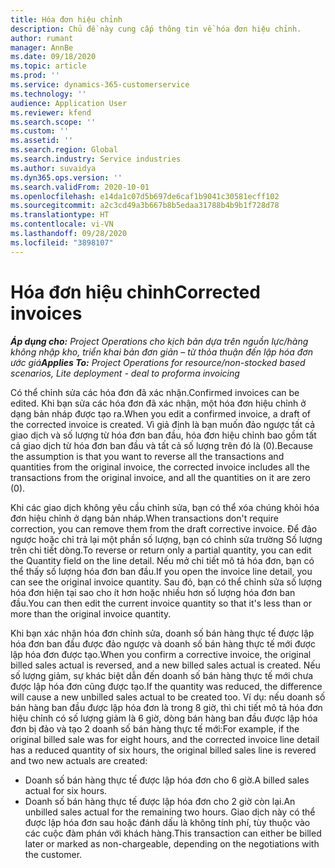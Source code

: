 ```yaml
---
title: Hóa đơn hiệu chỉnh
description: Chủ đề này cung cấp thông tin về hóa đơn hiệu chỉnh.
author: rumant
manager: AnnBe
ms.date: 09/18/2020
ms.topic: article
ms.prod: ''
ms.service: dynamics-365-customerservice
ms.technology: ''
audience: Application User
ms.reviewer: kfend
ms.search.scope: ''
ms.custom: ''
ms.assetid: ''
ms.search.region: Global
ms.search.industry: Service industries
ms.author: suvaidya
ms.dyn365.ops.version: ''
ms.search.validFrom: 2020-10-01
ms.openlocfilehash: e14da1c07d5b697de6caf1b9041c30581ecff102
ms.sourcegitcommit: a2c3cd49a3b667b8b5edaa31788b4b9b1f728d78
ms.translationtype: HT
ms.contentlocale: vi-VN
ms.lasthandoff: 09/28/2020
ms.locfileid: "3898107"
---
```

# <a name="corrected-invoices"></a><span data-ttu-id="d463a-103">Hóa đơn hiệu chỉnh</span><span class="sxs-lookup"><span data-stu-id="d463a-103">Corrected invoices</span></span>

<span data-ttu-id="d463a-104">_**Áp dụng cho:** Project Operations cho kịch bản dựa trên nguồn lực/hàng không nhập kho, triển khai bản đơn giản – từ thỏa thuận đến lập hóa đơn ước giá_</span><span class="sxs-lookup"><span data-stu-id="d463a-104">_**Applies To:** Project Operations for resource/non-stocked based scenarios, Lite deployment - deal to proforma invoicing_</span></span>

<span data-ttu-id="d463a-105">Có thể chỉnh sửa các hóa đơn đã xác nhận.</span><span class="sxs-lookup"><span data-stu-id="d463a-105">Confirmed invoices can be edited.</span></span> <span data-ttu-id="d463a-106">Khi bạn sửa các hóa đơn đã xác nhận, một hóa đơn hiệu chỉnh ở dạng bản nháp được tạo ra.</span><span class="sxs-lookup"><span data-stu-id="d463a-106">When you edit a confirmed invoice, a draft of the corrected invoice is created.</span></span> <span data-ttu-id="d463a-107">Vì giả định là bạn muốn đảo ngược tất cả giao dịch và số lượng từ hóa đơn ban đầu, hóa đơn hiệu chỉnh bao gồm tất cả giao dịch từ hóa đơn ban đầu và tất cả số lượng trên đó là (0).</span><span class="sxs-lookup"><span data-stu-id="d463a-107">Because the assumption is that you want to reverse all the transactions and quantities from the original invoice, the corrected invoice includes all the transactions from the original invoice, and all the quantities on it are zero (0).</span></span>

<span data-ttu-id="d463a-108">Khi các giao dịch không yêu cầu chỉnh sửa, bạn có thể xóa chúng khỏi hóa đơn hiệu chỉnh ở dạng bản nháp.</span><span class="sxs-lookup"><span data-stu-id="d463a-108">When transactions don't require correction, you can remove them from the draft corrective invoice.</span></span> <span data-ttu-id="d463a-109">Để đảo ngược hoặc chỉ trả lại một phần số lượng, bạn có chỉnh sửa trường Số lượng trên chi tiết dòng.</span><span class="sxs-lookup"><span data-stu-id="d463a-109">To reverse or return only a partial quantity, you can edit the Quantity field on the line detail.</span></span> <span data-ttu-id="d463a-110">Nếu mở chi tiết mô tả hóa đơn, bạn có thể thấy số lượng hóa đơn ban đầu.</span><span class="sxs-lookup"><span data-stu-id="d463a-110">If you open the invoice line detail, you can see the original invoice quantity.</span></span> <span data-ttu-id="d463a-111">Sau đó, bạn có thể chỉnh sửa số lượng hóa đơn hiện tại sao cho ít hơn hoặc nhiều hơn số lượng hóa đơn ban đầu.</span><span class="sxs-lookup"><span data-stu-id="d463a-111">You can then edit the current invoice quantity so that it's less than or more than the original invoice quantity.</span></span>

<span data-ttu-id="d463a-112">Khi bạn xác nhận hóa đơn chỉnh sửa, doanh số bán hàng thực tế được lập hóa đơn ban đầu được đảo ngược và doanh số bán hàng thực tế mới được lập hóa đơn được tạo.</span><span class="sxs-lookup"><span data-stu-id="d463a-112">When you confirm a corrective invoice, the original billed sales actual is reversed, and a new billed sales actual is created.</span></span> <span data-ttu-id="d463a-113">Nếu số lượng giảm, sự khác biệt dẫn đến doanh số bán hàng thực tế mới chưa được lập hóa đơn cũng được tạo.</span><span class="sxs-lookup"><span data-stu-id="d463a-113">If the quantity was reduced, the difference will cause a new unbilled sales actual to be created too.</span></span> <span data-ttu-id="d463a-114">Ví dụ: nếu doanh số bán hàng ban đầu được lập hóa đơn là trong 8 giờ, thì chi tiết mô tả hóa đơn hiệu chỉnh có số lượng giảm là 6 giờ, dòng bán hàng ban đầu được lập hóa đơn bị đảo và tạo 2 doanh số bán hàng thực tế mới:</span><span class="sxs-lookup"><span data-stu-id="d463a-114">For example, if the original billed sale was for eight hours, and the corrected invoice line detail has a reduced quantity of six hours, the original billed sales line is revered and two new actuals are created:</span></span>

- <span data-ttu-id="d463a-115">Doanh số bán hàng thực tế được lập hóa đơn cho 6 giờ.</span><span class="sxs-lookup"><span data-stu-id="d463a-115">A billed sales actual for six hours.</span></span>
- <span data-ttu-id="d463a-116">Doanh số bán hàng thực tế được lập hóa đơn cho 2 giờ còn lại.</span><span class="sxs-lookup"><span data-stu-id="d463a-116">An unbilled sales actual for the remaining two hours.</span></span> <span data-ttu-id="d463a-117">Giao dịch này có thể được lập hóa đơn sau hoặc đánh dấu là không tính phí, tùy thuộc vào các cuộc đàm phán với khách hàng.</span><span class="sxs-lookup"><span data-stu-id="d463a-117">This transaction can either be billed later or marked as non-chargeable, depending on the negotiations with the customer.</span></span>
